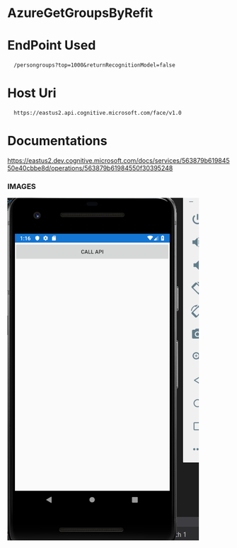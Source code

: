# AzureGetGroupsByRefit


# EndPoint Used
      /persongroups?top=1000&returnRecognitionModel=false

# Host Uri
      https://eastus2.api.cognitive.microsoft.com/face/v1.0
      
      
# Documentations 

https://eastus2.dev.cognitive.microsoft.com/docs/services/563879b61984550e40cbbe8d/operations/563879b61984550f30395248


### IMAGES 

![Allowed format](https://github.com/EmySaulIntec/AzureGetGroupsByRefit/blob/master/Images/1.PNG)


